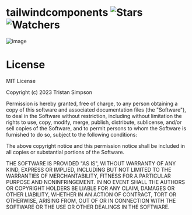 # tailwindcomponents ![Stars](https://img.shields.io/github/stars/realTristan/tailwindcomponents?color=brightgreen) ![Watchers](https://img.shields.io/github/watchers/realTristan/tailwindcomponents?label=Watchers)
![image](https://github.com/realTristan/tailwindcomponents/assets/75189508/9167a694-49ec-409c-95b0-8130bae839eb)

# License
MIT License

Copyright (c) 2023 Tristan Simpson

Permission is hereby granted, free of charge, to any person obtaining a copy
of this software and associated documentation files (the "Software"), to deal
in the Software without restriction, including without limitation the rights
to use, copy, modify, merge, publish, distribute, sublicense, and/or sell
copies of the Software, and to permit persons to whom the Software is
furnished to do so, subject to the following conditions:

The above copyright notice and this permission notice shall be included in all
copies or substantial portions of the Software.

THE SOFTWARE IS PROVIDED "AS IS", WITHOUT WARRANTY OF ANY KIND, EXPRESS OR
IMPLIED, INCLUDING BUT NOT LIMITED TO THE WARRANTIES OF MERCHANTABILITY,
FITNESS FOR A PARTICULAR PURPOSE AND NONINFRINGEMENT. IN NO EVENT SHALL THE
AUTHORS OR COPYRIGHT HOLDERS BE LIABLE FOR ANY CLAIM, DAMAGES OR OTHER
LIABILITY, WHETHER IN AN ACTION OF CONTRACT, TORT OR OTHERWISE, ARISING FROM,
OUT OF OR IN CONNECTION WITH THE SOFTWARE OR THE USE OR OTHER DEALINGS IN THE
SOFTWARE.
